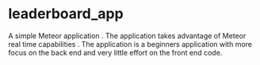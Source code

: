# leaderboard_app
A simple Meteor application . The application takes advantage of Meteor real time capabilities . 
The application is a beginners application with more focus on the back end and very little effort on the front end code.


